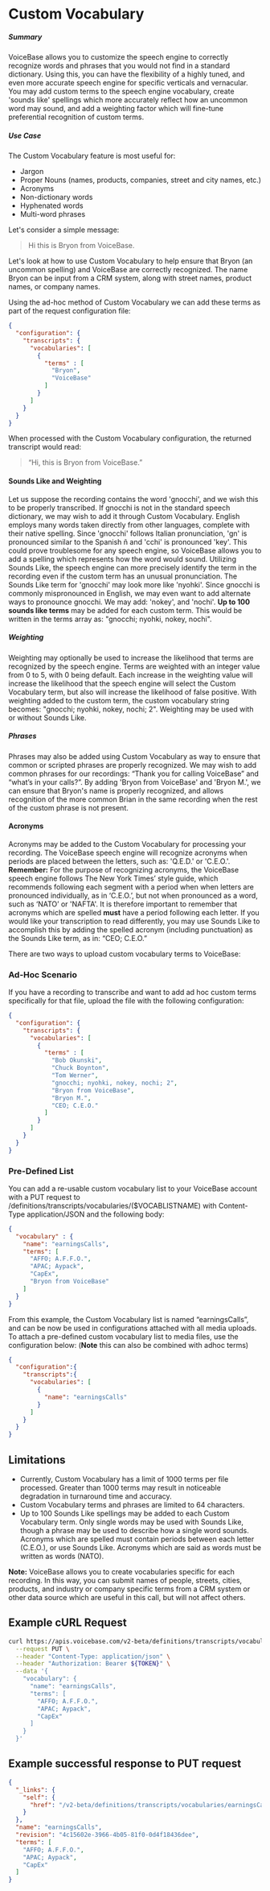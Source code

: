 # Custom Vocabulary

##### Summary
VoiceBase allows you to customize the speech engine to correctly recognize words and phrases that you would not find in a standard dictionary. Using this, you can have the flexibility of a highly tuned, and even more accurate speech engine for specific verticals and vernacular. You may add custom terms to the speech engine vocabulary, create 'sounds like' spellings which more accurately reflect how an uncommon word may sound, and add a weighting factor which will fine-tune preferential recognition of custom terms.

##### Use Case
The Custom Vocabulary feature is most useful for:
* Jargon
* Proper Nouns (names, products, companies, street and city names, etc.)
* Acronyms
* Non-dictionary words
* Hyphenated words
* Multi-word phrases

Let's consider a simple message:

> Hi this is Bryon from VoiceBase.

Let's look at how to use Custom Vocabulary to help ensure that Bryon (an uncommon spelling) and VoiceBase are correctly recognized. The name Bryon can be input from a CRM system, along with street names, product names, or company names.

Using the ad-hoc method of Custom Vocabulary we can add these terms as part of the request configuration file:

```json
{
  "configuration": {
    "transcripts": {
      "vocabularies": [
        {
          "terms" : [
            "Bryon",
            "VoiceBase"
          ]
        }
      ]
    }
  }
}
```

When processed with the Custom Vocabulary configuration, the returned transcript would read:

> “Hi, this is Bryon from VoiceBase.”

#### Sounds Like and Weighting
Let us suppose the recording contains the word 'gnocchi', and we wish this to be properly transcribed. If gnocchi is not in the standard speech dictionary, we may wish to add it through Custom Vocabulary. English employs many words taken directly from other languages, complete with their native spelling. Since 'gnocchi' follows Italian pronunciation, 'gn' is pronounced similar to the Spanish ñ and 'cchi' is pronounced 'key'. This could prove troublesome for any speech engine, so VoiceBase allows you to add a spelling which represents how the word would sound. Utilizing Sounds Like, the speech engine can more precisely identify the term in the recording even if the custom term has an unusual pronunciation. The Sounds Like term for 'gnocchi' may look more like 'nyohki'. Since gnocchi is commonly mispronounced in English, we may even want to add alternate ways to pronounce gnocchi. We may add: 'nokey', and 'nochi'. __Up to 100 sounds like terms__ may be added for each custom term. This would be written in the terms array as: "gnocchi; nyohki, nokey, nochi".

##### Weighting
Weighting may optionally be used to increase the likelihood that terms are recognized by the speech engine. Terms are weighted with an integer value from 0 to 5, with 0 being default. Each increase in the weighting value will increase the likelihood that the speech engine will select the Custom Vocabulary term, but also will increase the likelihood of false positive. With weighting added to the custom term, the custom vocabulary string becomes: "gnocchi; nyohki, nokey, nochi; 2". Weighting may be used with or without Sounds Like.

##### Phrases
Phrases may also be added using Custom Vocabulary as way to ensure that common or scripted phrases are properly recognized. We may wish to add common phrases for our recordings: “Thank you for calling VoiceBase” and “what’s in your calls?”. By adding 'Bryon from VoiceBase' and 'Bryon M.', we can ensure that Bryon's name is properly recognized, and allows recognition of the more common Brian in the same recording when the rest of the custom phrase is not present.

#### Acronyms
Acronyms may be added to the Custom Vocabulary for processing your recording. The VoiceBase speech engine will recognize acronyms when periods are placed between the letters, such as: 'Q.E.D.' or 'C.E.O.'. **Remember:** For the purpose of recognizing acronyms, the VoiceBase speech engine follows The New York Times’ style guide, which recommends following each segment with a period when when letters are pronounced individually, as in ‘C.E.O.’, but not when pronounced as a word, such as ‘NATO’ or 'NAFTA'. It is therefore important to remember that acronyms which are spelled __must__ have a period following each letter. If you would like your transcription to read differently, you may use Sounds Like to accomplish this by adding the spelled acronym (including punctuation) as the Sounds Like term, as in: “CEO; C.E.O.”


There are two ways to upload custom vocabulary terms to VoiceBase:

### Ad-Hoc Scenario

If you have a recording to transcribe and want to add ad hoc custom terms specifically for that file, upload the file with the following configuration:
```json
{
  "configuration": {
    "transcripts": {
      "vocabularies": [
        {
          "terms" : [
            "Bob Okunski",
            "Chuck Boynton",
            "Tom Werner",
            "gnocchi; nyohki, nokey, nochi; 2",
            "Bryon from VoiceBase",
            "Bryon M.",
            "CEO; C.E.O."			  
          ]
        }
      ]
    }
  }
}
```

### Pre-Defined List

You can add a re-usable custom vocabulary list to your VoiceBase account with a PUT request to /definitions/transcripts/vocabularies/($VOCABLISTNAME) with Content-Type application/JSON and the following body:

```json
{
  "vocabulary" : {
    "name": "earningsCalls",
    "terms": [
      "AFFO; A.F.F.O.",
      "APAC; Aypack",
      "CapEx",
      "Bryon from VoiceBase"
    ]
  }
}
```

From this example, the Custom Vocabulary list is named “earningsCalls”, and can be now be used in configurations attached with all media uploads.  To attach a pre-defined custom vocabulary list to media files, use the configuration below:   (**Note** this can also be combined with adhoc terms)

```json
{  
  "configuration":{  
    "transcripts":{  
      "vocabularies": [  
        {  
          "name": "earningsCalls"
        }
      ]
    }
  }
}
```

## Limitations

* Currently, Custom Vocabulary has a limit of 1000 terms per file processed. Greater than 1000 terms may result in noticeable degradation in turnaround time and accuracy.
* Custom Vocabulary terms and phrases are limited to 64 characters.
* Up to 100 Sounds Like spellings may be added to each Custom Vocabulary term.
Only single words may be used with Sounds Like, though a phrase may be used to describe how a single word sounds.
Acronyms which are spelled must contain periods between each letter (C.E.O.), or use Sounds Like. Acronyms which are said as words must be written as words (NATO).


**Note:** VoiceBase allows you to create vocabularies specific for each recording. In this way, you can submit names of people, streets, cities, products, and industry or company specific terms from a CRM system or other data source which are useful in this call, but will not affect others.


## Example cURL Request

```bash
curl https://apis.voicebase.com/v2-beta/definitions/transcripts/vocabularies/earningsCalls \
  --request PUT \
  --header "Content-Type: application/json" \
  --header "Authorization: Bearer ${TOKEN}" \
  --data '{  
    "vocabulary": {  
      "name": "earningsCalls",
      "terms": [
        "AFFO; A.F.F.O.",
        "APAC; Aypack",
        "CapEx"
      ]
    }
  }'
```

## Example successful response to PUT request

```json
{
  "_links": {
    "self": {
      "href": "/v2-beta/definitions/transcripts/vocabularies/earningsCalls"
    }
  },
  "name": "earningsCalls",
  "revision": "4c15602e-3966-4b05-81f0-0d4f18436dee",
  "terms": [
    "AFFO; A.F.F.O.",
    "APAC; Aypack",
    "CapEx"
  ]
}
```

